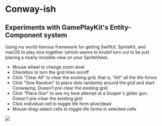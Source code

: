 #  Conway-ish
## Experiments with GamePlayKit's Entity-Component system

Using my world-famous framework for getting SwiftUI, SpriteKit, and macOS to
play nice together (which seems to kindof turn out to be just placing a nearly
invisible view on your SpriteView).

- Mouse wheel to change zoom level
- Checkbox to turn the grid lines on/off
- Click "Clear All" to clear the existing grid, that is, "kill" all the life-forms
- Click "Sow Random" to place dots randomly around the grid and start Conwaying. Doesn't pre-clear
the existing grid
- Click "Place Gun" to see my best attempt at a Gosper's glider gun. Doesn't pre-clear the
existing grid
- Click individual cell to toggle life form alive/dead
- Mouse-drag-select cells to toggle life forms in selected cells 

![](https://github.com/SaganRitual/Conway/blob/main/Demo.gif)
